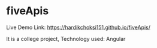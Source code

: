 # fiveApis
Live Demo Link:
https://hardikchoksi151.github.io/fiveApis/

It is a college project,
Technology used: Angular
